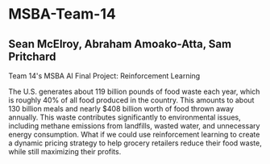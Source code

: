 # MSBA-Team-14
## Sean McElroy, Abraham Amoako-Atta, Sam Pritchard
Team 14's MSBA AI Final Project: Reinforcement Learning

The U.S. generates about 119 billion pounds of food waste each year, which is roughly 40% of all food produced in the country. This amounts to about 130 billion meals and nearly $408 billion worth of food thrown away annually. This waste contributes significantly to environmental issues, including methane emissions from landfills, wasted water, and unnecessary energy consumption. What if we could use reinforcement learning to create a dynamic pricing strategy to help grocery retailers reduce their food waste, while still maximizing their profits.
